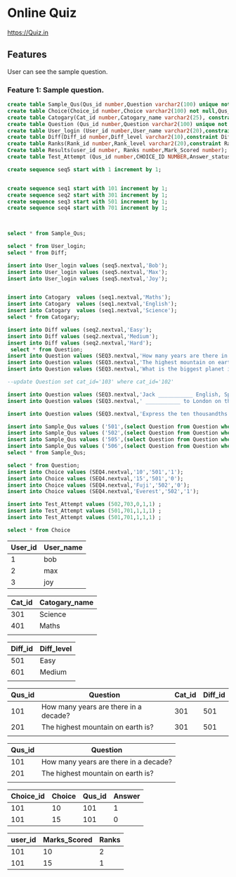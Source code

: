 # Online Quiz


https://Quiz.in


## Features


User can see the sample question.


### Feature 1: Sample question.


 ```sql
create table Sample_Qus(Qus_id number,Question varchar2(100) unique not null,constraint Sam_Qus_id_fk Foreign Key (Qus_id) References Question(Qus_id));
create table Choice(Choice_id number,Choice varchar2(100) not null,Qus_id number,Answer number not null,constraint Qus_id_fk Foreign Key (Qus_id) References question(Qus_id),constraint Che unique (Choice));
create table Catogary(Cat_id number,Catogary_name varchar2(25), constraint cat_pk primary key(Cat_id));
create table Question (Qus_id number,Question varchar2(100) unique not null,Cat_id number,Diff_id number,constraint Cat_id_fk Foreign Key (Cat_id) References catogary(Cat_id),constraint Qus_id_pk primary key (Qus_id),constraint Diff_id_fk Foreign Key (Diff_id) References Diff(Diff_id));
create table User_login (User_id number,User_name varchar2(20),constraint user_id_pk primary key (User_id));
create table Diff(Diff_id number,Diff_level varchar2(10),constraint Diff_id_pk primary key (Diff_id));
create table Ranks(Rank_id number,Rank_level varchar2(20),constraint Rank_id_pk primary key (Rank_id));
Create table Results(user_id number, Ranks number,Mark_Scored number);
create table Test_Attempt (Qus_id number,CHOICE_ID NUMBER,Answer_status varchar2(10) not null,Test_id number,user_id number,constraint qus_tst_id foreign key (qus_id) references Question(qus_id),constraint che_tst_id foreign key (CHOICE_ID) references CHOICE(CHOICE_ID),constraint tezst primary key (test_id),constraint usezr  foreign key (user_id) references user_login(user_id) );

create sequence seq5 start with 1 increment by 1;

 
create sequence seq1 start with 101 increment by 1;
create sequence seq2 start with 301 increment by 1;
create sequence seq3 start with 501 increment by 1;
create sequence seq4 start with 701 increment by 1;

```

```sql
 

select * from Sample_Qus;

select * from User_login;
select * from Diff;

insert into User_login values (seq5.nextval,'Bob');
insert into User_login values (seq5.nextval,'Max');
insert into User_login values (seq5.nextval,'Joy');


insert into Catogary  values (seq1.nextval,'Maths');
insert into Catogary  values (seq1.nextval,'English');
insert into Catogary  values (seq1.nextval,'Science');
select * from Catogary;

insert into Diff values (seq2.nextval,'Easy');
insert into Diff values (seq2.nextval,'Medium');
insert into Diff values (seq2.nextval,'Hard');
 select * from Question;
insert into Question values (SEQ3.nextval,'How many years are there in a decade?','101','301');
insert into Question values (SEQ3.nextval,'The highest mountain on earth is?','101','301');
insert into Question values (SEQ3.nextval,'What is the biggest planet in our solar system?','101','301');

--update Question set cat_id='103' where cat_id='102'

insert into Question values (SEQ3.nextval,'Jack ___________ English, Spanish and a bit of French.?','102','302');
insert into Question values (SEQ3.nextval,' ___________ to London on the train yesterday?','102','302');

insert into Question values (SEQ3.nextval,'Express the ten thousandths place in 1.7389','101','303');

```
```sql
insert into Sample_Qus values ('501',(select Question from Question where qus_id='501'));
insert into Sample_Qus values ('502',(select Question from Question where qus_id='502'));
insert into Sample_Qus values ('505',(select Question from Question where qus_id='505'));
insert into Sample_Qus values ('506',(select Question from Question where qus_id='506'));
select * from Sample_Qus;

select * from Question;
insert into Choice values (SEQ4.nextval,'10','501','1');
insert into Choice values (SEQ4.nextval,'15','501','0');
insert into Choice values (SEQ4.nextval,'Fuji','502','0');
insert into Choice values (SEQ4.nextval,'Everest','502','1');

insert into Test_Attempt values (502,703,0,1,1) ; 
insert into Test_Attempt values (501,701,1,1,1) ;
insert into Test_Attempt values (501,701,1,1,1) ;

select * from Choice

```
| User_id | User_name | 
|---------|-----------|
| 1       | bob       |
| 2       | max       |
| 3       | joy       |


| Cat_id | Catogary_name |   
|--------|---------------|
| 301    | Science       |
| 401    | Maths         |
|        |               |

   
| Diff_id | Diff_level |
|---------|------------|
| 501     | Easy       |
| 601     | Medium     |
|         |            |



| Qus_id | Question                              | Cat_id | Diff_id |
|--------|---------------------------------------|--------|---------|
| 101    | How many years are there in a decade? | 301    | 501     |
| 201    | The highest mountain on earth is?     | 301    | 501     |
|        |                                       |        |         |        


| Qus_id | Question                              |
|--------|---------------------------------------|
| 101    | How many years are there in a decade? |
| 201    | The highest mountain on earth is?     |
|        |                                       |


| Choice_id | Choice | Qus_id | Answer |
|-----------|--------|--------|--------|
|    101    |   10   |   101  |    1   |
|    101    |   15   |   101  |    0   |


| user_id | Marks_Scored | Ranks |
|---------|------------|---------|
|   101   |      10      | 2     |
|   101   |      15      | 1     |





